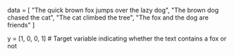 data = [
    "The quick brown fox jumps over the lazy dog",
    "The brown dog chased the cat",
    "The cat climbed the tree",
    "The fox and the dog are friends"
]

y = [1, 0, 0, 1]  # Target variable indicating whether the text contains a fox or not
